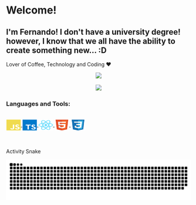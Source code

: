
# Welcome!
## I'm Fernando! I don't have a university degree! however, I know that we all have the ability to create something new... :D
Lover of Coffee, Technology and Coding :heart:

<p align="center">
	<a href="https://github.com/SkylineNando/a_cool_blog">
		<img width="450em" src="https://github-readme-stats.vercel.app/api?username=SkylineNando&show_icons=true&theme=dark&include_all_commits=true&count_private=true">
	</a>
</p>
<p align="center">
	<a href="https://github.com/SkylineNando/a_cool_blog">
		<img width="450em" src="https://github-readme-streak-stats.herokuapp.com/?user=skylinenando&theme=dark&hide_border=true">
	</a>
</p>
 
### Languages and Tools:
<div style="display: inline_block"><br> <a href="https://github.com/SkylineNando">
  <img align="center" alt="Nando-Js" height="30" width="40" src="https://raw.githubusercontent.com/devicons/devicon/master/icons/javascript/javascript-plain.svg">
  <img align="center" alt="Nando-Ts" height="30" width="40" src="https://raw.githubusercontent.com/devicons/devicon/master/icons/typescript/typescript-plain.svg">
  <img align="center" alt="Nando-React" height="30" width="40" src="https://raw.githubusercontent.com/devicons/devicon/master/icons/react/react-original.svg">
  <img align="center" alt="Nando-HTML" height="30" width="40" src="https://raw.githubusercontent.com/devicons/devicon/master/icons/html5/html5-original.svg">
  <img align="center" alt="Nando-CSS" height="30" width="40" src="https://raw.githubusercontent.com/devicons/devicon/master/icons/css3/css3-original.svg"></a>
</div>
<br />
<br />

Activity Snake 

  <img align="right" alt="Nando-yoda" src="https://github.com/SkylineNando/SkylineNando/blob/master/github-user-contribution-23.svg"> 
<br/>

